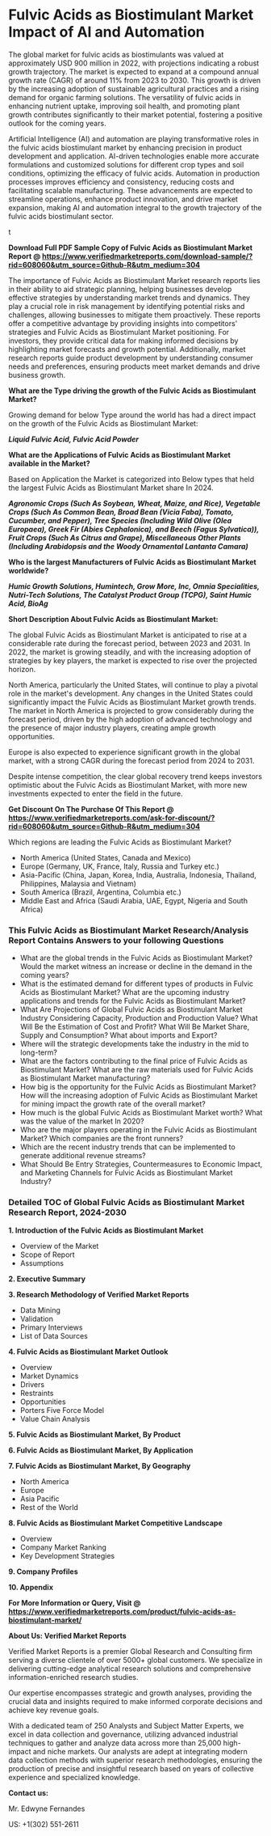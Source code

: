 <meta name="title" content="Global  Fulvic Acids as Biostimulant Market Impact of AI and Automation"><meta name="description" content="  The global market for fulvic acids as biostimulants was valued at approximately USD 900 million in 2022, with projections indicating a robust growth trajectory. The "><meta name="title" content=" Fulvic Acids as Biostimulant Market Size, Share, Scope, Trends, Growth, Opportunities, Analysis, Forecast"> <h1>Fulvic Acids as Biostimulant Market Impact of AI and Automation</h1> <p>The global market for fulvic acids as biostimulants was valued at approximately USD 900 million in 2022, with projections indicating a robust growth trajectory. The market is expected to expand at a compound annual growth rate (CAGR) of around 11% from 2023 to 2030. This growth is driven by the increasing adoption of sustainable agricultural practices and a rising demand for organic farming solutions. The versatility of fulvic acids in enhancing nutrient uptake, improving soil health, and promoting plant growth contributes significantly to their market potential, fostering a positive outlook for the coming years.</p> <p>Artificial Intelligence (AI) and automation are playing transformative roles in the fulvic acids biostimulant market by enhancing precision in product development and application. AI-driven technologies enable more accurate formulations and customized solutions for different crop types and soil conditions, optimizing the efficacy of fulvic acids. Automation in production processes improves efficiency and consistency, reducing costs and facilitating scalable manufacturing. These advancements are expected to streamline operations, enhance product innovation, and drive market expansion, making AI and automation integral to the growth trajectory of the fulvic acids biostimulant sector.</p> t</p><p id="" class=""><strong>Download Full PDF Sample Copy of Fulvic Acids as Biostimulant Market Report @ <a href="https://www.verifiedmarketreports.com/download-sample/?rid=608060&utm_source=Github-R&utm_medium=304" target="_blank">https://www.verifiedmarketreports.com/download-sample/?rid=608060&utm_source=Github-R&utm_medium=304</a></strong></p><p>The importance of&nbsp;Fulvic Acids as Biostimulant Market research reports lies in their ability to aid strategic planning, helping businesses develop effective strategies by understanding market trends and dynamics. They play a crucial role in risk management by identifying potential risks and challenges, allowing businesses to mitigate them proactively. These reports offer a competitive advantage by providing insights into competitors' strategies and Fulvic Acids as Biostimulant Market positioning. For investors, they provide critical data for making informed decisions by highlighting market forecasts and growth potential. Additionally, market research reports guide product development by understanding consumer needs and preferences, ensuring products meet market demands and drive business growth.</p><p><strong>What are the&nbsp;Type driving the growth of the Fulvic Acids as Biostimulant Market?</strong></p><p id="" class="">Growing demand for below Type around the world has had a direct impact on the growth of the Fulvic Acids as Biostimulant Market:</p><em><strong>Liquid Fulvic Acid, Fulvic Acid Powder</strong></em></p><strong>What are the&nbsp;Applications&nbsp;of Fulvic Acids as Biostimulant Market available in the Market?</strong></p><p id="" class="">Based on Application the Market is categorized into Below types that held the largest Fulvic Acids as Biostimulant Market share In 2024.</p><em><strong>Agronomic Crops (Such As Soybean, Wheat, Maize, and Rice), Vegetable Crops (Such As Common Bean, Broad Bean (Vicia Faba), Tomato, Cucumber, and Pepper), Tree Species (Including Wild Olive (Olea Europaea), Greek Fir (Abies Cephalonica), and Beech (Fagus Sylvatica)), Fruit Crops (Such As Citrus and Grape), Miscellaneous Other Plants (Including Arabidopsis and the Woody Ornamental Lantanta Camara)</strong></em></p><strong>Who is the largest Manufacturers of Fulvic Acids as Biostimulant Market worldwide?</strong></p><p><em><strong>Humic Growth Solutions, Humintech, Grow More, Inc, Omnia Specialities, Nutri-Tech Solutions, The Catalyst Product Group (TCPG), Saint Humic Acid, BioAg</strong></em></p><p id="" class=""><strong>Short Description About Fulvic Acids as Biostimulant Market:</strong></p><p>The global Fulvic Acids as Biostimulant Market is anticipated to rise at a considerable rate during the forecast period, between 2023 and 2031. In 2022, the market is growing steadily, and with the increasing adoption of strategies by key players, the market is expected to rise over the projected horizon.</p><p>North America, particularly the United States, will continue to play a pivotal role in the market's development. Any changes in the United States could significantly impact the Fulvic Acids as Biostimulant Market growth trends. The market in North America is projected to grow considerably during the forecast period, driven by the high adoption of advanced technology and the presence of major industry players, creating ample growth opportunities.</p><p>Europe is also expected to experience significant growth in the global market, with a strong CAGR during the forecast period from 2024 to 2031.</p><p>Despite intense competition, the clear global recovery trend keeps investors optimistic about the Fulvic Acids as Biostimulant Market, with more new investments expected to enter the field in the future.</p><p id="" class=""><strong>Get Discount On The Purchase Of This Report @ <a href="https://www.verifiedmarketreports.com/ask-for-discount/?rid=608060&utm_source=Github-R&utm_medium=304" target="_blank">https://www.verifiedmarketreports.com/ask-for-discount/?rid=608060&utm_source=Github-R&utm_medium=304</a></strong></p>Which regions are leading the Fulvic Acids as Biostimulant Market?</p><ul><li>North America (United States, Canada and Mexico)</li><li>Europe (Germany, UK, France, Italy, Russia and Turkey etc.)</li><li>Asia-Pacific (China, Japan, Korea, India, Australia, Indonesia, Thailand, Philippines, Malaysia and Vietnam)</li><li>South America (Brazil, Argentina, Columbia etc.)</li><li>Middle East and Africa (Saudi Arabia, UAE, Egypt, Nigeria and South Africa)</li></ul><h3 id="" class="">This Fulvic Acids as Biostimulant Market Research/Analysis Report Contains Answers to your following Questions</h3><ul><li>What are the global trends in the Fulvic Acids as Biostimulant Market? Would the market witness an increase or decline in the demand in the coming years?</li><li>What is the estimated demand for different types of products in Fulvic Acids as Biostimulant Market? What are the upcoming industry applications and trends for the Fulvic Acids as Biostimulant Market?</li><li>What Are Projections of Global Fulvic Acids as Biostimulant Market Industry Considering Capacity, Production and Production Value? What Will Be the Estimation of Cost and Profit? What Will Be Market Share, Supply and Consumption? What about imports and Export?</li><li>Where will the strategic developments take the industry in the mid to long-term?</li><li>What are the factors contributing to the final price of Fulvic Acids as Biostimulant Market? What are the raw materials used for Fulvic Acids as Biostimulant Market manufacturing?</li><li>How big is the opportunity for the Fulvic Acids as Biostimulant Market? How will the increasing adoption of Fulvic Acids as Biostimulant Market for mining impact the growth rate of the overall market?</li><li>How much is the global Fulvic Acids as Biostimulant Market worth? What was the value of the market In 2020?</li><li>Who are the major players operating in the Fulvic Acids as Biostimulant Market? Which companies are the front runners?</li><li>Which are the recent industry trends that can be implemented to generate additional revenue streams?</li><li>What Should Be Entry Strategies, Countermeasures to Economic Impact, and Marketing Channels for Fulvic Acids as Biostimulant Market Industry?</li></ul><h3 id="" class="">Detailed TOC of Global Fulvic Acids as Biostimulant Market Research Report, 2024-2030</h3><p id="" class=""><strong>1. Introduction of the Fulvic Acids as Biostimulant Market</strong></p><ul><li>Overview of the Market</li><li>Scope of Report</li><li>Assumptions</li></ul><p id="" class=""><strong>2. Executive Summary</strong></p><p id="" class=""><strong>3. Research Methodology of Verified Market Reports</strong></p><ul><li>Data Mining</li><li>Validation</li><li>Primary Interviews</li><li>List of Data Sources</li></ul><p id="" class=""><strong>4. Fulvic Acids as Biostimulant Market Outlook</strong></p><ul><li>Overview</li><li>Market Dynamics</li><li>Drivers</li><li>Restraints</li><li>Opportunities</li><li>Porters Five Force Model</li><li>Value Chain Analysis</li></ul><p id="" class=""><strong>5. Fulvic Acids as Biostimulant Market, By Product</strong></p><p id="" class=""><strong>6. Fulvic Acids as Biostimulant Market, By Application</strong></p><p id="" class=""><strong>7. Fulvic Acids as Biostimulant Market, By Geography</strong></p><ul><li>North America</li><li>Europe</li><li>Asia Pacific</li><li>Rest of the World</li></ul><p id="" class=""><strong>8. Fulvic Acids as Biostimulant Market Competitive Landscape</strong></p><ul><li>Overview</li><li>Company Market Ranking</li><li>Key Development Strategies</li></ul><p id="" class=""><strong>9. Company Profiles</strong></p><p id="" class=""><strong>10. Appendix</strong></p><p id="" class=""><strong>For More Information or Query, Visit @ <a href="https://www.verifiedmarketreports.com/product/fulvic-acids-as-biostimulant-market/" target="_blank">https://www.verifiedmarketreports.com/product/fulvic-acids-as-biostimulant-market/</a></strong></p><p id="" class=""><strong>About Us: Verified Market Reports</strong></p><p id="" class="">Verified Market Reports is a premier Global Research and Consulting firm serving a diverse clientele of over 5000+ global customers. We specialize in delivering cutting-edge analytical research solutions and comprehensive information-enriched research studies.</p><p id="" class="">Our expertise encompasses strategic and growth analyses, providing the crucial data and insights required to make informed corporate decisions and achieve key revenue goals.</p><p id="" class="">With a dedicated team of 250 Analysts and Subject Matter Experts, we excel in data collection and governance, utilizing advanced industrial techniques to gather and analyze data across more than 25,000 high-impact and niche markets. Our analysts are adept at integrating modern data collection methods with superior research methodologies, ensuring the production of precise and insightful research based on years of collective experience and specialized knowledge.</p><p id="" class=""><strong>Contact us:</strong></p><p id="" class="">Mr. Edwyne Fernandes</p><p id="" class="">US: +1(302) 551-2611</p>